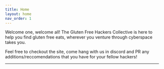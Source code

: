 ```yaml
---
title: Home
layout: home
nav_order: 1
---
```


Welcome one, welcome all! The Gluten Free Hackers Collective is here to help you find gluten free eats, wherever you venture through cyberspace takes you. 

Feel free to checkout the site, come hang with us in discord and PR any additions/reccomendations that you have for your fellow hackers!

----
